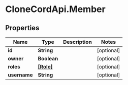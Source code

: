 # CloneCordApi.Member

## Properties

Name | Type | Description | Notes
------------ | ------------- | ------------- | -------------
**id** | **String** |  | [optional] 
**owner** | **Boolean** |  | [optional] 
**roles** | [**[Role]**](Role.md) |  | [optional] 
**username** | **String** |  | [optional] 


